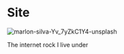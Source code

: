 # Site

  ![marlon-silva-Yv_7yZkC1Y4-unsplash](https://github.com/nermalcat69/Site/assets/73933669/a34a420e-ff4c-4212-a706-0a557716e8f5)



The internet rock I live under

